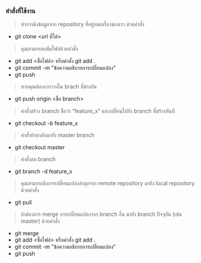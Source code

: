 ### คำสั่งที่ใช้งาน

> ทำการดึงข้อมูลจาก repository ที่อยู่บนเครื่องของเรา ด้วยคำสั่ง 
* git clone <url ที่ได้>

> คุณสามารถเเพิ่มไฟล์ด้วยคำสั่ง
* git add <ชื่อไฟล์> หรือคำสั่ง git add .
* git commit -m "ข้อความอธิบายการเปลี่ยนแปลง"
* git push

> หากคุณต้องการวางใน brach ที่ต่างกัน
* git push origin <ชื่อ branch>

> คำสั่งสร้าง branch ชื่อว่า "feature_x" และเปลี่ยนไปยัง branch ที่สร้างทันที
* git checkout -b feature_x

> คำสั่งย้ายกลับมายัง master branch
* git checkout master

> คำสั่งลบ branch
* git branch -d feature_x

> คุณสามารถดึงการเปลี่ยนแปลงล่าสุดจาก remote repository มายัง local repository ด้วยคำสั่ง 
* git pull

> ถ้าต้องการ merge การเปลี่ยนแปลงจาก branch อื่น มายัง branch ปัจจุบัน (เช่น master) ด้วยคำสั่ง
* git merge <branch>
* git add <ชื่อไฟล์> หรือคำสั่ง git add .
* git commit -m "ข้อความอธิบายการเปลี่ยนแปลง"
* git push


